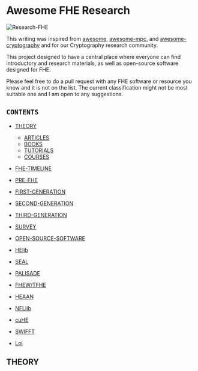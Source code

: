 # Awesome FHE Research

![Research-FHE](https://github.com/arupmondal-cs/Research-FHE/blob/master/Research-FHE.png)

This writing was inspired from [awesome](https://github.com/sindresorhus/awesome), [awesome-mpc](https://github.com/arupmondal-cs/awesome-mpc), and [awesome-cryptography](https://github.com/arupmondal-cs/awesome-cryptography) and for our Cryptography research community.

This project designed to have a central place where everyone can find introductory and research materials, as well as open-source software designed for FHE. 

Please feel free to do a pull request with any FHE software or resource you know and it is not on the list. The current classification might not be most suitable one and I am open to any suggestions.

## **```CONTENTS```**

  * [THEORY](#THEORY)
    * [ARTICLES](#ARTICLES)
    * [BOOKS](#BOOKS)
    * [TUTORIALS](#TUTORIALS)
    * [COURSES](COURSES)
    
  * [FHE-TIMELINE](#FHE-TIMELINE)
   * [PRE-FHE](#PRE-FHE)
   * [FIRST-GENERATION](#FIRST-GENERATION)
   * [SECOND-GENERATION](#SECOND-GENERATION)
   * [THIRD-GENERATION](#THIRD-GENERATION)
   * [SURVEY](#SURVEY)
   
  * [OPEN-SOURCE-SOFTWARE](#OPEN-SOURCE-SOFTWARE)
   * [HElib](#HElib)
   * [SEAL](#SEAL)
   * [PALISADE](#PALISADE)
   * [FHEW/TFHE](#FHEW/TFHE)
   * [HEAAN](#HEAAN)
   * [NFLlib](#NFLlib)
   * [cuHE](#cuHE)
   * [SWIFFT](#SWIFFT)
   * [Lol](#Lol)


 

## THEORY
